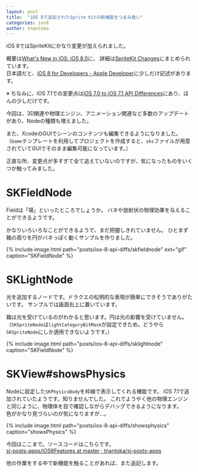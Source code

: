 ```yaml
---
layout: post
title:  "iOS 8で追加されたSprite Kitの新機能をつまみ食い"
categories: ios8
author: tnantoka
---
```


iOS 8ではSpriteKitにかなり変更が加えられました。

概要は[What's New in iOS: iOS 8.0](https://developer.apple.com/library/ios/releasenotes/General/WhatsNewIniOS/Articles/iOS8.html#//apple_ref/doc/uid/TP40014205-SW10)に、
詳細は[SpriteKit Changes](https://developer.apple.com/library/ios/releasenotes/General/iOS80APIDiffs/frameworks/SpriteKit.html)にまとめられています。  
日本語だと、[iOS 8 for Developers - Apple Developer](https://developer.apple.com/jp/ios8/)に少しだけ記述があります。

※ ちなみに、iOS 7.1での変更点は[iOS 7.0 to iOS 7.1 API Differences](https://developer.apple.com/library/IOs/releasenotes/General/iOS71APIDiffs/index.html)にあり、ほんの少しだけです。

今回は、3D関連や物理エンジン、アニメーション関連など多数のアップデートがあり、Nodeの種類も増えました。

また、XcodeのGUIでシーンのコンテンツも編集できるようになりました。  
（`Game`テンプレートを利用してプロジェクトを作成すると、`sks`ファイルが用意されていてGUIでそのまま編集可能になっています。）

正直な所、変更点が多すぎて全て追えていないのですが、気になったものをいくつか触ってみました。

# SKFieldNode

Fieldは「場」といったところでしょうか。
バネや放射状の物理効果を与えることができるようです。

かなりいろいろなことができるようで、まだ把握しきれていません。
ひとまず箱の周りを円がバネっぽく動くサンプルを作りました。

{% include image.html path="posts/ios-8-api-diffs/skfieldnode" ext="gif" caption="SKFieldNode" %}

# SKLightNode

光を追加するノードです。ドラクエの松明的な表現が簡単にできそうでありがたいです。
サンプルでは画面右上に置いています。

箱は光を受けているのがわかると思います。円は光の影響を受けていません。
（`SKSpriteNode`は`lightCategoryBitMask`が設定できため。どうやら`SKSpriteNode`にしか適用できないようです。）

{% include image.html path="posts/ios-8-api-diffs/sklightnode" caption="SKFieldNode" %}

# SKView#showsPhysics

Nodeに設定した`SKPhysicsBody`を枠線で表示してくれる機能です。
iOS 7.1で追加されていたようです。知りませんでした。
これでようやく他の物理エンジンと同じように、物理体を目で確認しながらデバッグできるようになります。  
色がかなり見づらいのが気になりますが…。

{% include image.html path="posts/ios-8-api-diffs/showsphysics" caption="showsPhysics" %}

今回はここまで。ソースコードはこちらです。  
[sj-posts-apps/iOS8Features at master · tnantoka/sj-posts-apps](https://github.com/tnantoka/sj-posts-apps/tree/master/iOS8Features)

他の作業をする中で新機能を触ることがあれば、また追記します。

